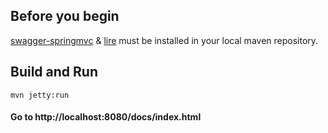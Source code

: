 ## Before you begin

[swagger-springmvc](https://github.com/martypitt/swagger-springmvc) & [lire](http://www.semanticmetadata.net/lire/) must be installed in your local maven repository.

## Build and Run

```shell
mvn jetty:run
```

#### Go to http://localhost:8080/docs/index.html
